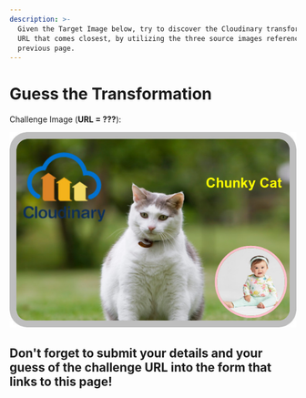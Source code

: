 ```yaml
---
description: >-
  Given the Target Image below, try to discover the Cloudinary transformation
  URL that comes closest, by utilizing the three source images referenced in the
  previous page.
---
```


# Guess the Transformation

Challenge Image \(**URL = ???**\):

![](.gitbook/assets/fat_cat-2.jpg)

## Don't forget to submit your details and your guess of the challenge URL into the form that links to this page!

